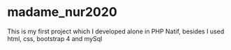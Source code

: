 # madame_nur2020
This is my first project which I developed alone in PHP Natif, besides I used html, css, bootstrap 4 and mySql
